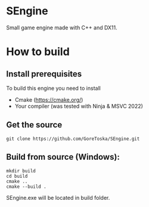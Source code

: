 # SEngine
Small game engine made with C++ and DX11. 

# How to build
## Install prerequisites
To build this engine you need to install
- Cmake (https://cmake.org/)
- Your compiler (was tested with Ninja & MSVC 2022)

## Get the source
    git clone https://github.com/GoreToska/SEngine.git

## Build from source (Windows):
    mkdir build
    cd build
    cmake ..
    cmake --build .
    
SEngine.exe will be located in build folder.
